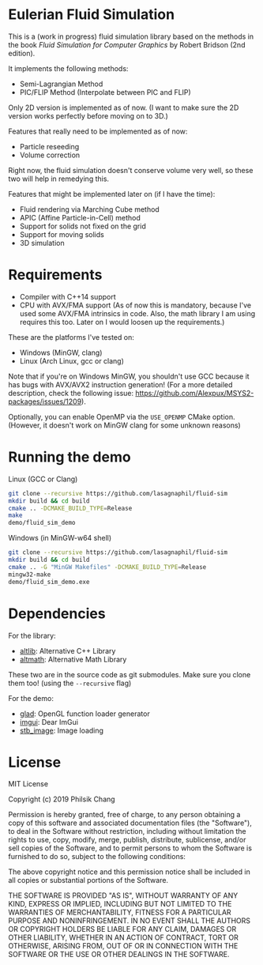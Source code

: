 # Eulerian Fluid Simulation

This is a (work in progress) fluid simulation library based on the methods in the book *Fluid Simulation for Computer Graphics* by Robert Bridson (2nd edition). 

It implements the following methods:

- Semi-Lagrangian Method
- PIC/FLIP Method (Interpolate between PIC and FLIP)

Only 2D version is implemented as of now. (I want to make sure the 2D version works perfectly before moving on to 3D.)

Features that really need to be implemented as of now:

- Particle reseeding
- Volume correction

Right now, the fluid simulation doesn't conserve volume very well, so these two will help in remedying this.

Features that might be implemented later on (if I have the time):

- Fluid rendering via Marching Cube method
- APIC (Affine Particle-in-Cell) method
- Support for solids not fixed on the grid
- Support for moving solids
- 3D simulation

# Requirements

- Compiler with C++14 support
- CPU with AVX/FMA support (As of now this is mandatory, because I've used some AVX/FMA intrinsics in code. Also, the math library I am using requires this too. Later on I would loosen up the requirements.)

These are the platforms I've tested on:

- Windows (MinGW, clang)
- Linux (Arch Linux, gcc or clang)

Note that if you're on Windows MinGW, you shouldn't use GCC because it has bugs with AVX/AVX2 instruction generation! (For a more detailed description, check the following issue: https://github.com/Alexpux/MSYS2-packages/issues/1209).

Optionally, you can enable OpenMP via the ``USE_OPENMP`` CMake option. (However, it doesn't work on MinGW clang for some unknown reasons)

# Running the demo

Linux (GCC or Clang)

```sh
git clone --recursive https://github.com/lasagnaphil/fluid-sim
mkdir build && cd build
cmake .. -DCMAKE_BUILD_TYPE=Release
make
demo/fluid_sim_demo
```

Windows (in MinGW-w64 shell)
```sh
git clone --recursive https://github.com/lasagnaphil/fluid-sim
mkdir build && cd build
cmake .. -G "MinGW Makefiles" -DCMAKE_BUILD_TYPE=Release
mingw32-make
demo/fluid_sim_demo.exe
```

# Dependencies

For the library:

- [altlib](https://github.com/lasagnaphil/altlib): Alternative C++ Library
- [altmath](https://github.com/lasagnaphil/altmath): Alternative Math Library

These two are in the source code as git submodules. Make sure you clone them too! (using the ``--recursive`` flag)

For the demo:

- [glad](https://github.com/Dav1dde/glad): OpenGL function loader generator
- [imgui](https://github.com/ocornut/imgui): Dear ImGui
- [stb_image](https://github.com/nothings/stb): Image loading

# License

MIT License

Copyright (c) 2019 Philsik Chang

Permission is hereby granted, free of charge, to any person obtaining a copy
of this software and associated documentation files (the "Software"), to deal
in the Software without restriction, including without limitation the rights
to use, copy, modify, merge, publish, distribute, sublicense, and/or sell
copies of the Software, and to permit persons to whom the Software is
furnished to do so, subject to the following conditions:

The above copyright notice and this permission notice shall be included in all
copies or substantial portions of the Software.

THE SOFTWARE IS PROVIDED "AS IS", WITHOUT WARRANTY OF ANY KIND, EXPRESS OR
IMPLIED, INCLUDING BUT NOT LIMITED TO THE WARRANTIES OF MERCHANTABILITY,
FITNESS FOR A PARTICULAR PURPOSE AND NONINFRINGEMENT. IN NO EVENT SHALL THE
AUTHORS OR COPYRIGHT HOLDERS BE LIABLE FOR ANY CLAIM, DAMAGES OR OTHER
LIABILITY, WHETHER IN AN ACTION OF CONTRACT, TORT OR OTHERWISE, ARISING FROM,
OUT OF OR IN CONNECTION WITH THE SOFTWARE OR THE USE OR OTHER DEALINGS IN THE
SOFTWARE.
